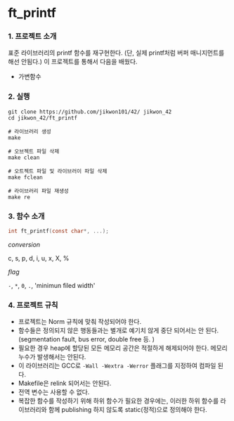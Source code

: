 # ft_printf


### 1. 프로젝트 소개
표준 라이브러리의 printf 함수를 재구현한다. (단, 실제 printf처럼 버퍼 매니지먼트를 해선 안됨다.)
이 프로젝트를 통해서 다음을 배웠다. 
* 가변함수


### 2. 실행
```shell
git clone https://github.com/jikwon101/42/ jikwon_42
cd jikwon_42/ft_printf

# 라이브러리 생성
make

# 오브젝트 파일 삭제
make clean

# 오트젝트 파일 및 라이브러이 파일 삭제
make fclean

# 라이브러리 파일 재생성
make re
```
 
### 3. 함수 소개
```c
int ft_printf(const char*, ...);
```

*conversion*

c, s, p, d, i, u, x, X, %

*flag*

`-`, `*`, `0`, `.`, 'minimun filed width'


### 4. 프로젝트 규칙

- 프로젝트는 Norm 규칙에 맞춰 작성되어야 한다.
- 함수들은 정의되지 않은 행동들과는 별개로 예기치 않게 중단 되어서는 안 된다. (segmentation fault, bus error, double free 등. )
- 필요한 경우 heap에 할당된 모든 메모리 공간은 적절하게 해제되어야 한다. 메모리 누수가 발생해서는 안된다. 
- 이 라이브러리는 GCC로 `-Wall -Wextra -Werror` 플래그를 지정하여 컴파일 된다. 
- Makefile은 relink 되어서는 안된다. 
- 전역 변수는 사용할 수 없다.
- 복잡한 함수를 작성하기 위해 하위 함수가 필요한 경우에는, 이러한 하위 함수를 라이브러리와 함께 publishing 하지 않도록 static(정적)으로 정의해야 한다.

